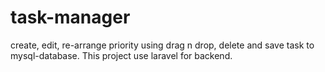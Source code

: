 # task-manager
create, edit, re-arrange priority using drag n drop, delete and save task to mysql-database. This project use laravel for backend.

